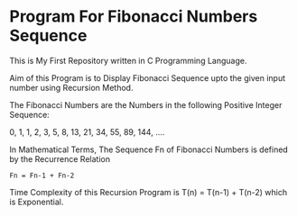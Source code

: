 # Program For Fibonacci Numbers Sequence

This is My First Repository written in C Programming Language.

Aim of this Program is to Display Fibonacci Sequence upto the given input number using Recursion Method.

The Fibonacci Numbers are the Numbers in the following Positive Integer Sequence:

0, 1, 1, 2, 3, 5, 8, 13, 21, 34, 55, 89, 144, ....

In Mathematical Terms, The Sequence Fn of Fibonacci Numbers is defined by the Recurrence Relation

    Fn = Fn-1 + Fn-2
    
Time Complexity of this Recursion Program is T(n) = T(n-1) + T(n-2) which is Exponential.
